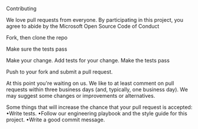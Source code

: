 Contributing

We love pull requests from everyone. By participating in this project, you agree to abide by the Microsoft Open Source Code of Conduct

Fork, then clone the repo

Make sure the tests pass

Make your change. Add tests for your change. Make the tests pass

Push to your fork and submit a pull request.

At this point you're waiting on us. We like to at least comment on pull requests within three business days (and, typically, one business day). We may suggest some changes or improvements or alternatives.

Some things that will increase the chance that your pull request is accepted:
•Write tests.
•Follow our engineering playbook and the style guide for this project.
•Write a good commit message.
